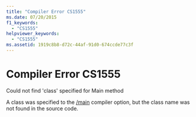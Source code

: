 ```yaml
---
title: "Compiler Error CS1555"
ms.date: 07/20/2015
f1_keywords: 
  - "CS1555"
helpviewer_keywords: 
  - "CS1555"
ms.assetid: 1919c8b8-d72c-44af-91d0-674ccde77c3f
---
```

# Compiler Error CS1555
Could not find 'class' specified for Main method  
  
 A class was specified to the [/main](../language-reference/compiler-options/main-compiler-option.md) compiler option, but the class name was not found in the source code.
